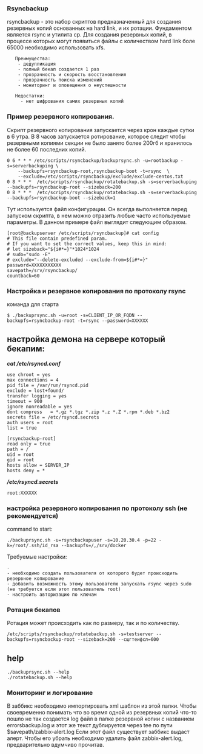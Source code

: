 ### Rsyncbackup 
rsyncbackup - это набор скриптов предназначенный для создания резервных копий основанных на hard link, и их ротации. Фундаментом является rsync и утилита cp. Для создания резервных копий, в процессе которых могут появиться файлы с количеством hard link боле 65000 необходимо использовать xfs.
```
   Преимущества:
    - дедупликация
    - полный бекап создается 1 раз
    - прозрачность и скорость восстановления
    - прозрачность поиска изменений
    - мониторинг и оповещения о неуспешности
    
   Недостатки:
     - нет шифрования самих резервных копий
```

### Пример резервного копирования. 
Скрипт резервного копирования запускается через крон каждые сутки в 6 утра. В 8 часов запускается ротирование, которое следит чтобы резервными копиями секции не было занято более 200гб и хранилось не более 60 последних копий.
```
0 6 * * * /etc/scripts/rsyncbackup/backuprsync.sh -u=rootbackup -s=serverbackuping \
    --backupfs=rsyncbackup-root,rsyncbackup-boot -t=rsync  \
    --exclude=/etc/scripts/rsyncbackup/exclude/exclude-centos.txt 
0 8 * * *  /etc/scripts/rsyncbackup/rotatebackup.sh -s=serverbackuping --backupfs=rsyncbackup-root --sizeback=200
0 8 * * *  /etc/scripts/rsyncbackup/rotatebackup.sh -s=serverbackuping --backupfs=rsyncbackup-boot --sizeback=1
```
Тут используется файл конфигурации. Он всегда выполняется перед запуском скрипта, в нем можно отразить любые часто используемые параметры. В данном примере файл выглядит следующим образом. 
```
[root@backupserver /etc/scripts/rsyncbackup]# cat config
# This file contain predefined param.
# If you want to set the correct values, keep this in mind:
# let sizeback="${i#*=}"*1024*1024
# sudo="sudo -E"
# exclude="--delete-excluded --exclude-from=${i#*=}"
password=XXXXXXXXXXX
savepath=/srv/rsyncbackup/
countback=60
```

### Настройка и резервное копирования по протоколу rsync
команда для старта
```
$ ./backuprsync.sh -u=root -s=CLIENT_IP_OR_FQDN --backupfs=rsyncbackup-root -t=rsync --password=XXXXXX
```
## настройка демона на сервере который бекапим:
***cat /etc/rsyncd.conf***

```
use chroot = yes
max connections = 4
pid file = /var/run/rsyncd.pid
exclude = lost+found/
transfer logging = yes
timeout = 900
ignore nonreadable = yes
dont compress   = *.gz *.tgz *.zip *.z *.Z *.rpm *.deb *.bz2
secrets file = /etc/rsyncd.secrets 
auth users = root
list = true

[rsyncbackup-root]
read only = true
path = /
uid = root
gid = root
hosts allow = SERVER_IP
hosts deny = *
```

***/etc/rsyncd.secrets***

```
root:XXXXXX
```

### настройка резервного копирования по протоколу ssh (не рекомендуется)
command to start:

```
./backuprsync.sh -u=rsyncbackupuser -s=10.20.30.4 -p=22 -k=/root/.ssh/id_rsa --backupfs=/,/srv/docker
```
Требуемые настройки:

```
- 
- необходимо создать пользователя от которого будет происходить резервное копирование
- добавить возможность этому пользователю запускать rsync через sudo (не требуется если этот пользователь root)
- настроить авторизацию по ключам 
```


### Ротация бекапов 
Ротация может происходить как по размеру, так и по количеству.
```
/etc/scripts/rsyncbackup/rotatebackup.sh -s=testserver --backupfs=rsyncbackup-root --sizeback=200 --сщгтеифсл=600
```

## help

```
./backuprsync.sh --help
./rotatebackup.sh --help
```

### Мониторинг и логирование
В заббикс необходимо импортировать xml шаблон из этой папки. Чтобы своевременно понимать что во время одной из резервных копий что-то пошло не так создается log файл в папке резервной копии с названием errorsbackup.log  и этот же текст дублируется через tee по пути $savepath/zabbix-alert.log
Если этот файл существует заббикс выдаст алерт. Чтобы его убрать необходимо удалить файл zabbix-alert.log, предварительно вдумчиво прочитав.
